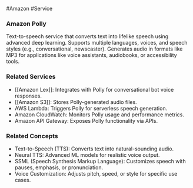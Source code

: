 #Amazon #Service 
### Amazon Polly

Text-to-speech service that converts text into lifelike speech using advanced deep learning. Supports multiple languages, voices, and speech styles (e.g., conversational, newscaster). Generates audio in formats like MP3 for applications like voice assistants, audiobooks, or accessibility tools.

### Related Services

- [[Amazon Lex]]: Integrates with Polly for conversational bot voice responses.
- [[Amazon S3]]: Stores Polly-generated audio files.
- AWS Lambda: Triggers Polly for serverless speech generation.
- Amazon CloudWatch: Monitors Polly usage and performance metrics.
- Amazon API Gateway: Exposes Polly functionality via APIs.

### Related Concepts

- Text-to-Speech (TTS): Converts text into natural-sounding audio.
- Neural TTS: Advanced ML models for realistic voice output.
- SSML (Speech Synthesis Markup Language): Customizes speech with pauses, emphasis, or pronunciation.
- Voice Customization: Adjusts pitch, speed, or style for specific use cases.